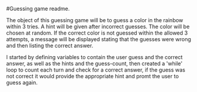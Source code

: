 #Guessing game readme.

 The object of this guessing game will be to guess a color in the rainbow within 3 tries. A hint will be given after incorrect guesses.
 The color will be chosen at random. If the correct color is not guessed within the allowed 3 attempts, a message will be displayed stating that the guesses were wrong and then listing the correct answer.

 I started by defining variables to contain the user guess and the correct answer, as well as the hints and the guess-count,
 then created a 'while' loop to count each turn and check for a correct answer, if the guess was not correct it would provide the appropriate hint and promt the user to guess again.